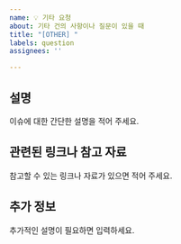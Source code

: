 ```yaml
---
name: 💡 기타 요청
about: 기타 건의 사항이나 질문이 있을 때
title: "[OTHER] "
labels: question
assignees: ''

---
```


## 설명
이슈에 대한 간단한 설명을 적어 주세요.

## 관련된 링크나 참고 자료
참고할 수 있는 링크나 자료가 있으면 적어 주세요.

## 추가 정보
추가적인 설명이 필요하면 입력하세요.
